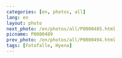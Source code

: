 ```yaml
---
categories: [en, photos, all]
lang: en
layout: photo
next_photo: /en/photos/all/P0000485.html
picname: P0000489
prev_photo: /en/photos/all/P0000494.html
tags: [Fotofalle, Hyena]
---
```

